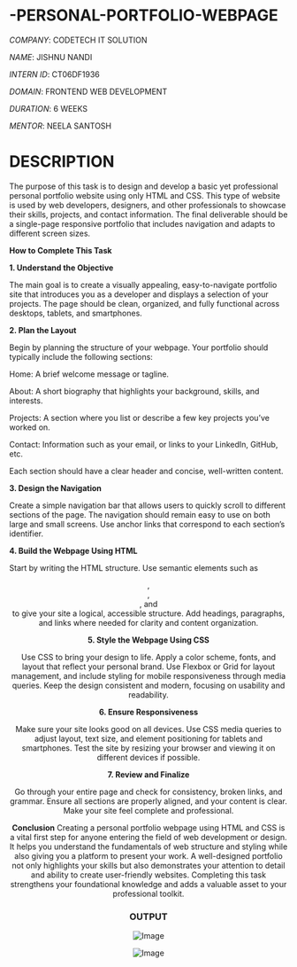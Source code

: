 # -PERSONAL-PORTFOLIO-WEBPAGE
*COMPANY*: CODETECH IT SOLUTION

*NAME*: JISHNU NANDI

*INTERN ID*: CT06DF1936

*DOMAIN*: FRONTEND WEB DEVELOPMENT

*DURATION*: 6 WEEKS

*MENTOR*: NEELA SANTOSH


# DESCRIPTION

The purpose of this task is to design and develop a basic yet professional personal portfolio website using only HTML and CSS. This type of website is used by web developers, designers, and other professionals to showcase their skills, projects, and contact information. The final deliverable should be a single-page responsive portfolio that includes navigation and adapts to different screen sizes.

**How to Complete This Task**

**1. Understand the Objective**

The main goal is to create a visually appealing, easy-to-navigate portfolio site that introduces you as a developer and displays a selection of your projects. The page should be clean, organized, and fully functional across desktops, tablets, and smartphones.

**2. Plan the Layout**

Begin by planning the structure of your webpage. Your portfolio should typically include the following sections:

Home: A brief welcome message or tagline.

About: A short biography that highlights your background, skills, and interests.

Projects: A section where you list or describe a few key projects you’ve worked on.

Contact: Information such as your email, or links to your LinkedIn, GitHub, etc.

Each section should have a clear header and concise, well-written content.

**3. Design the Navigation**

Create a simple navigation bar that allows users to quickly scroll to different sections of the page. The navigation should remain easy to use on both large and small screens. Use anchor links that correspond to each section’s identifier.

**4. Build the Webpage Using HTML**

Start by writing the HTML structure. Use semantic elements such as <header>, <nav>, <section>, and <footer> to give your site a logical, accessible structure. Add headings, paragraphs, and links where needed for clarity and content organization.

**5. Style the Webpage Using CSS**

Use CSS to bring your design to life. Apply a color scheme, fonts, and layout that reflect your personal brand. Use Flexbox or Grid for layout management, and include styling for mobile responsiveness through media queries. Keep the design consistent and modern, focusing on usability and readability.

**6. Ensure Responsiveness**

Make sure your site looks good on all devices. Use CSS media queries to adjust layout, text size, and element positioning for tablets and smartphones. Test the site by resizing your browser and viewing it on different devices if possible.

**7. Review and Finalize**

Go through your entire page and check for consistency, broken links, and grammar. Ensure all sections are properly aligned, and your content is clear. Make your site feel complete and professional.

**Conclusion**
Creating a personal portfolio webpage using HTML and CSS is a vital first step for anyone entering the field of web development or design. It helps you understand the fundamentals of web structure and styling while also giving you a platform to present your work. A well-designed portfolio not only highlights your skills but also demonstrates your attention to detail and ability to create user-friendly websites. Completing this task strengthens your foundational knowledge and adds a valuable asset to your professional toolkit.

# OUTPUT

![Image](https://github.com/user-attachments/assets/540e6ad6-33b4-4543-8d43-b8e9699c499f)

![Image](https://github.com/user-attachments/assets/19243cd7-84ae-47dd-99ee-7a2c2a3be511)


